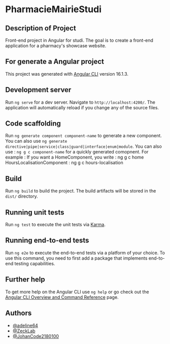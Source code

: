 # PharmacieMairieStudi

## Description of Project

Front-end project in Angular for studi. The goal is to create a front-end application for a pharmacy's showcase website.

## For generate a Angular project

This project was generated with [Angular CLI](https://github.com/angular/angular-cli) version 16.1.3.

## Development server

Run `ng serve` for a dev server. Navigate to `http://localhost:4200/`. The application will automatically reload if you change any of the source files.

## Code scaffolding

Run `ng generate component component-name` to generate a new component. You can also use `ng generate directive|pipe|service|class|guard|interface|enum|module`. You can also use : `ng g c component-name` for a quickly generated comopnent.
For example : If you want a HomeComponent, you write : ng g c home
                HoursLocalisationComponent : ng g c hours-localisation

## Build

Run `ng build` to build the project. The build artifacts will be stored in the `dist/` directory.

## Running unit tests

Run `ng test` to execute the unit tests via [Karma](https://karma-runner.github.io).

## Running end-to-end tests

Run `ng e2e` to execute the end-to-end tests via a platform of your choice. To use this command, you need to first add a package that implements end-to-end testing capabilities.

## Further help

To get more help on the Angular CLI use `ng help` or go check out the [Angular CLI Overview and Command Reference](https://angular.io/cli) page.

## Authors
- [@adeline64](https://github.com/adeline64)
- [@ZeckLab](https://github.com/ZeckLab)
- [@JohanCode2180100](https://github.com/JohanCode2180100)
